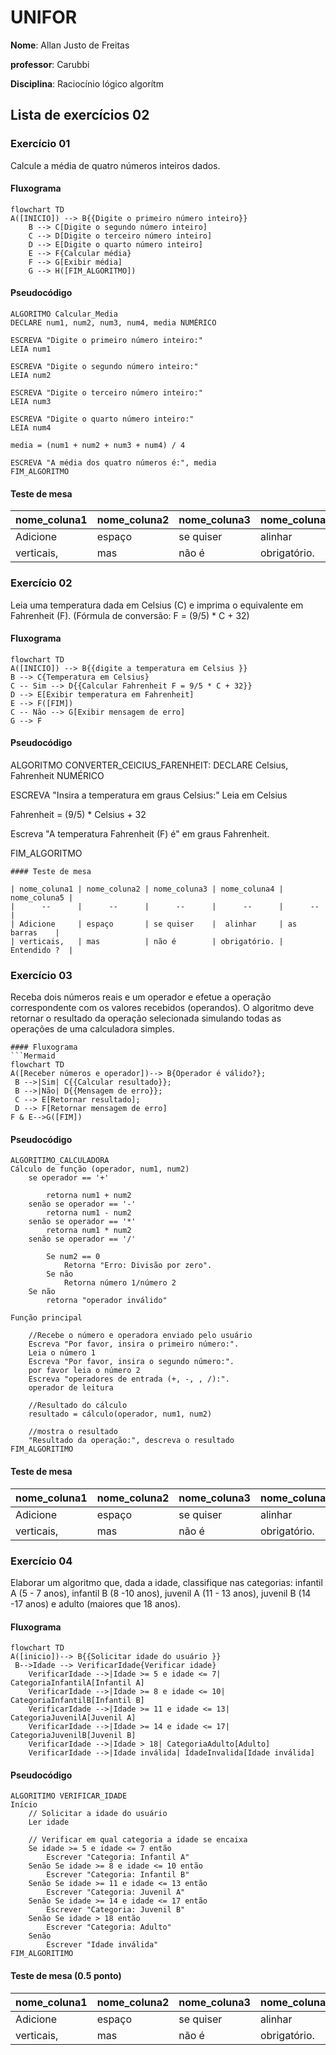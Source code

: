 # UNIFOR
**Nome**: Allan Justo de Freitas 

**professor**: Carubbi

**Disciplina**: Raciocínio lógico algorítm

## Lista de exercícios 02

### Exercício 01 
Calcule a média de quatro números inteiros dados.

#### Fluxograma 
```mermaid
flowchart TD
A([INICIO]) --> B{{Digite o primeiro número inteiro}}
    B --> C[Digite o segundo número inteiro]
    C --> D[Digite o terceiro número inteiro]
    D --> E[Digite o quarto número inteiro]
    E --> F{Calcular média}
    F --> G[Exibir média]
    G --> H([FIM_ALGORITMO])
```

#### Pseudocódigo
```
ALGORITMO Calcular_Media
DECLARE num1, num2, num3, num4, media NUMÉRICO

ESCREVA "Digite o primeiro número inteiro:"
LEIA num1

ESCREVA "Digite o segundo número inteiro:"
LEIA num2

ESCREVA "Digite o terceiro número inteiro:"
LEIA num3

ESCREVA "Digite o quarto número inteiro:"
LEIA num4

media = (num1 + num2 + num3 + num4) / 4

ESCREVA "A média dos quatro números é:", media
FIM_ALGORITMO
```

#### Teste de mesa

| nome_coluna1 | nome_coluna2 | nome_coluna3 | nome_coluna4 | nome_coluna5 | 
|      --      |      --      |      --      |      --      |      --      | 
| Adicione     | espaço       | se quiser    |  alinhar     | as barras    |
| verticais,   | mas          | não é        | obrigatório. | Entendido ?  |

### Exercício 02 
Leia uma temperatura dada em Celsius (C) e imprima o equivalente em Fahrenheit (F). (Fórmula de conversão: F = (9/5) * C + 32)

#### Fluxograma
```mermaid
flowchart TD
A([INICIO]) --> B{{digite a temperatura em Celsius }}
B --> C{Temperatura em Celsius}
C -- Sim --> D{{Calcular Fahrenheit F = 9/5 * C + 32}}
D --> E[Exibir temperatura em Fahrenheit]
E --> F([FIM])
C -- Não --> G[Exibir mensagem de erro] 
G --> F
```

#### Pseudocódigo 
ALGORITMO CONVERTER_CElCIUS_FARENHEIT:
DECLARE Celsius, Fahrenheit NUMÉRICO


ESCREVA "Insira a temperatura em graus Celsius:"
Leia em Celsius

Fahrenheit = (9/5) * Celsius + 32

Escreva "A temperatura Fahrenheit (F) é" em graus Fahrenheit.

FIM_ALGORITMO
```
#### Teste de mesa 

| nome_coluna1 | nome_coluna2 | nome_coluna3 | nome_coluna4 | nome_coluna5 | 
|      --      |      --      |      --      |      --      |      --      | 
| Adicione     | espaço       | se quiser    |  alinhar     | as barras    |
| verticais,   | mas          | não é        | obrigatório. | Entendido ?  |

```
### Exercício 03 
Receba dois números reais e um operador e efetue a operação correspondente com os valores recebidos (operandos). 
O algoritmo deve retornar o resultado da operação selecionada simulando todas as operações de uma calculadora simples.
```
#### Fluxograma
```Mermaid
flowchart TD
A([Receber números e operador])--> B{Operador é válido?};
 B -->|Sim| C{{Calcular resultado}}; 
 B -->|Não| D{{Mensagem de erro}}; 
 C --> E[Retornar resultado]; 
 D --> F[Retornar mensagem de erro]
F & E-->G([FIM])
```

#### Pseudocódigo 
```
ALGORITIMO_CALCULADORA
Cálculo de função (operador, num1, num2)
    se operador == '+'
       
        retorna num1 + num2
    senão se operador == '-'
        retorna num1 - num2
    senão se operador == '*'
        retorna num1 * num2
    senão se operador == '/'
       
        Se num2 == 0
            Retorna "Erro: Divisão por zero".
        Se não
            Retorna número 1/número 2
    Se não
        retorna "operador inválido"

Função principal

    //Recebe o número e operadora enviado pelo usuário
    Escreva "Por favor, insira o primeiro número:".
    Leia o número 1
    Escreva "Por favor, insira o segundo número:".
    por favor leia o número 2
    Escreva "operadores de entrada (+, -, , /):".
    operador de leitura
    
    //Resultado do cálculo
    resultado = cálculo(operador, num1, num2)
    
    //mostra o resultado
    "Resultado da operação:", descreva o resultado
FIM_ALGORITIMO
```

#### Teste de mesa 
| nome_coluna1 | nome_coluna2 | nome_coluna3 | nome_coluna4 | nome_coluna5 | 
|      --      |      --      |      --      |      --      |      --      | 
| Adicione     | espaço       | se quiser    |  alinhar     | as barras    |
| verticais,   | mas          | não é        | obrigatório. | Entendido ?  |

### Exercício 04 
Elaborar um algoritmo que, dada a idade, classifique nas categorias: infantil A (5 - 7 anos), infantil B (8 -10 anos), juvenil A (11 - 13 anos), juvenil B (14 -17 anos) e adulto (maiores que 18 anos).

#### Fluxograma 

```mermaid
flowchart TD
A([inicio])--> B{{Solicitar idade do usuário }}
 B-->Idade --> VerificarIdade{Verificar idade}
    VerificarIdade -->|Idade >= 5 e idade <= 7| CategoriaInfantilA[Infantil A]
    VerificarIdade -->|Idade >= 8 e idade <= 10| CategoriaInfantilB[Infantil B]
    VerificarIdade -->|Idade >= 11 e idade <= 13| CategoriaJuvenilA[Juvenil A]
    VerificarIdade -->|Idade >= 14 e idade <= 17| CategoriaJuvenilB[Juvenil B]
    VerificarIdade -->|Idade > 18| CategoriaAdulto[Adulto]
    VerificarIdade -->|Idade inválida| IdadeInvalida[Idade inválida]
```


#### Pseudocódigo 

```
ALGORITIMO VERIFICAR_IDADE
Início
    // Solicitar a idade do usuário
    Ler idade
    
    // Verificar em qual categoria a idade se encaixa
    Se idade >= 5 e idade <= 7 então
        Escrever "Categoria: Infantil A"
    Senão Se idade >= 8 e idade <= 10 então
        Escrever "Categoria: Infantil B"
    Senão Se idade >= 11 e idade <= 13 então
        Escrever "Categoria: Juvenil A"
    Senão Se idade >= 14 e idade <= 17 então
        Escrever "Categoria: Juvenil B"
    Senão Se idade > 18 então
        Escrever "Categoria: Adulto"
    Senão
        Escrever "Idade inválida"
FIM_ALGORITIMO
```

#### Teste de mesa (0.5 ponto)

| nome_coluna1 | nome_coluna2 | nome_coluna3 | nome_coluna4 | nome_coluna5 | 
|      --      |      --      |      --      |      --      |      --      | 
| Adicione     | espaço       | se quiser    |  alinhar     | as barras    |
| verticais,   | mas          | não é        | obrigatório. | Entendido ?  |
